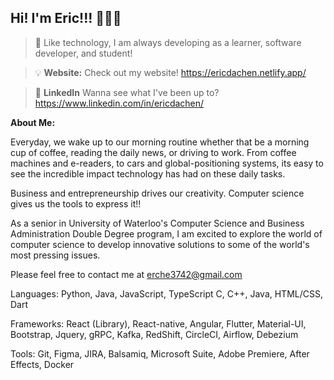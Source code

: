 ## Hi! I'm Eric!!! 👋👋👋

> 🚀 Like technology, I am always developing as a learner, software developer, and student!

> 💡 **Website:** Check out my website! https://ericdachen.netlify.app/

> 🔗 **LinkedIn** Wanna see what I've been up to? https://www.linkedin.com/in/ericdachen/

**About Me:** 

Everyday, we wake up to our morning routine whether that be a morning cup of coffee, reading the daily news, or driving to work. From coffee machines and e-readers, to cars and global-positioning systems, its easy to see the incredible impact technology has had on these daily tasks.

Business and entrepreneurship drives our creativity. Computer science gives us the tools to express it!!

As a senior in University of Waterloo's Computer Science and Business Administration Double Degree program, I am excited to explore the world of computer science to develop innovative solutions to some of the world's most pressing issues.

Please feel free to contact me at erche3742@gmail.com

Languages: Python, Java, JavaScript, TypeScript C, C++, Java, HTML/CSS, Dart

Frameworks: React (Library), React-native, Angular, Flutter, Material-UI, Bootstrap, Jquery, gRPC, Kafka, RedShift, CircleCI, Airflow, Debezium

Tools: Git, Figma, JIRA, Balsamiq, Microsoft Suite, Adobe Premiere, After Effects, Docker
